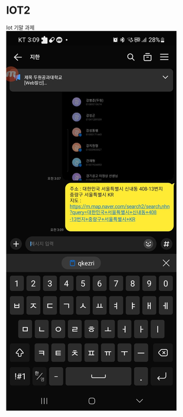 # IOT2
Iot 기말 과제
![사진](https://github.com/Jihanyu117/IOT2/blob/main/%EA%B3%B5%EC%9C%A0%20%EA%B2%B0%EA%B3%BC%EA%B0%92.jpg)

